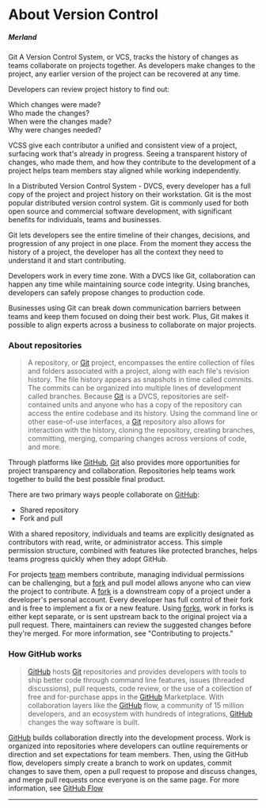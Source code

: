 

# About Version Control

##### Merland

Git A Version Control System, or VCS, tracks the history of changes as teams collaborate on projects together. As developers make changes to the project, any earlier version of the project can be recovered at any time.

Developers can review project history to find out:

Which changes were made?  
Who made the changes?  
When were the changes made?  
Why were changes needed?  

VCSS give each contributor a unified and consistent view of a project, surfacing work that's already in progress. Seeing a transparent history of changes, who made them, and how they contribute to the development of a project helps team members stay aligned while working independently.

In a Distributed Version Control System - DVCS, every developer has a full copy of the project and project history on their workstation. Git is the most popular distributed version control system. Git is commonly used for both open source and commercial software development, with significant benefits for individuals, teams and businesses.

Git lets developers see the entire timeline of their changes, decisions, and progression of any project in one place. From the moment they access the history of a project, the developer has all the context they need to understand it and start contributing.

Developers work in every time zone. With a DVCS like Git, collaboration can happen any time while maintaining source code integrity. Using branches, developers can safely propose changes to production code.

Businesses using Git can break down communication barriers between teams and keep them focused on doing their best work. Plus, Git makes it possible to align experts across a business to collaborate on major projects.


### About repositories

> A repository, or [Git](git.md) project, encompasses the entire collection of files and folders associated with a project, along with each file's revision history. The file history appears as snapshots in time called commits. The commits can be organized into multiple lines of development called branches. Because [Git](git.md) is a DVCS, repositories are self-contained units and anyone who has a copy of the repository can access the entire codebase and its history. Using the command line or other ease-of-use interfaces, a [Git](git.md) repository also allows for interaction with the history, cloning the repository, creating branches, committing, merging, comparing changes across versions of code, and more.
>
Through platforms like [GitHub](github.md), [Git](git.md) also provides more opportunities for project transparency and collaboration. Repositories help teams work together to build the best possible final product.
>

There are two primary ways people collaborate on [GitHub](github.md):

- Shared repository
- Fork and pull

With a shared repository, individuals and teams are explicitly designated as contributors with read, write, or administrator access. This simple permission structure, combined with features like protected branches, helps teams progress quickly when they adopt GitHub.

For projects [team](team_overview.md) members contribute, managing individual permissions can be challenging, but a [fork](git.md#fork) and pull model allows anyone who can view the project to contribute. A [fork](git.md#fork) is a downstream copy of a project under a developer's personal account. Every developer has full control of their fork and is free to implement a fix or a new feature. Using [forks](git.md#fork), work in forks is either kept separate, or is sent upstream back to the original project via a pull request. There, maintainers can review the suggested changes before they're merged. For more information, see "Contributing to projects."


### How GitHub works

>[GitHub](github.md) hosts [Git](git.md) repositories and provides developers with tools to ship better code through command line features, issues (threaded discussions), pull requests, code review, or the use of a collection of free and for-purchase apps in the [GitHub](github.md) Marketplace. With collaboration layers like the [GitHub](github.md) flow, a community of 15 million developers, and an ecosystem with hundreds of integrations, [GitHub](github.md) changes the way software is built.
>
[GitHub](github.md) builds collaboration directly into the development process. Work is organized into repositories where developers can outline requirements or direction and set expectations for team members. Then, using the GitHub flow, developers simply create a branch to work on updates, commit changes to save them, open a pull request to propose and discuss changes, and merge pull requests once everyone is on the same page. For more information, see [GitHub Flow](github.md#github-flow)
>

---

